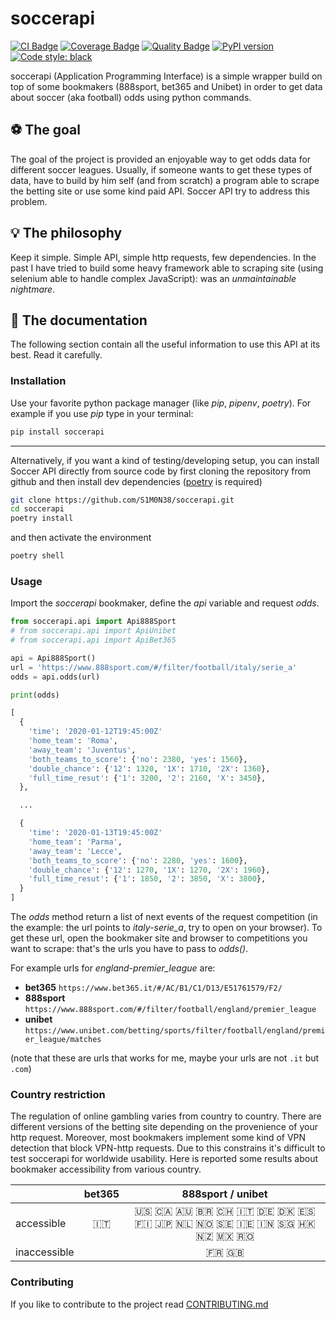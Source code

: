 # soccerapi

[![CI Badge](https://github.com/S1M0N38/soccerapi/workflows/CI/badge.svg)](https://github.com/S1M0N38/soccer-api/actions)
[![Coverage Badge](https://api.codacy.com/project/badge/Coverage/5bad465c97414d86ba0931c40f0a2c95)](https://www.codacy.com/manual/S1M0N38/soccer-api?utm_source=github.com&amp;utm_medium=referral&amp;utm_content=S1M0N38/soccer-api&amp;utm_campaign=Badge_Coverage)
[![Quality Badge](https://api.codacy.com/project/badge/Grade/5bad465c97414d86ba0931c40f0a2c95)](https://www.codacy.com/manual/S1M0N38/soccer-api?utm_source=github.com&amp;utm_medium=referral&amp;utm_content=S1M0N38/soccer-api&amp;utm_campaign=Badge_Grade)
[![PyPI version](https://badge.fury.io/py/soccerapi.svg)](https://badge.fury.io/py/soccerapi)
[![Code style: black](https://img.shields.io/badge/code%20style-black-000000.svg)](https://github.com/psf/black)

soccerapi (Application Programming Interface) is a simple wrapper build on top
of some bookmakers (888sport, bet365 and Unibet) in order to get data about
soccer (aka football) odds using python commands.

## ⚽️ The goal

The goal of the project is provided an enjoyable way to get odds data for
different soccer leagues. Usually, if someone wants to get these types of data,
have to build by him self (and from scratch) a program able to scrape the
betting site or use some kind paid API. Soccer API try to address this problem.

## 💡 The philosophy

Keep it simple. Simple API, simple http requests, few dependencies. In the past
I have tried to build some heavy framework able to scraping site (using
selenium able to handle complex JavaScript): was an *unmaintainable nightmare*.

## 📘 The documentation

The following section contain all the useful information to use this API at
its best. Read it carefully.

### Installation

Use your favorite python package manager (like *pip*, *pipenv*, *poetry*). For
example if you use *pip* type in your terminal:

```bash
pip install soccerapi
```

------------------------------------------------------------------------------

Alternatively, if you want a kind of testing/developing setup, you can install
Soccer API directly from source code by first cloning the repository from
github and then install dev dependencies
([poetry](https://python-poetry.org/) is required)

```bash
git clone https://github.com/S1M0N38/soccerapi.git
cd soccerapi
poetry install
```

and then activate the environment

```bash
poetry shell
```

### Usage

Import the *soccerapi* bookmaker, define the *api* variable and request
*odds*.

```python
from soccerapi.api import Api888Sport
# from soccerapi.api import ApiUnibet
# from soccerapi.api import ApiBet365

api = Api888Sport()
url = 'https://www.888sport.com/#/filter/football/italy/serie_a'
odds = api.odds(url)

print(odds)
```

```python
[
  {
    'time': '2020-01-12T19:45:00Z'
    'home_team': 'Roma',
    'away_team': 'Juventus',
    'both_teams_to_score': {'no': 2380, 'yes': 1560},
    'double_chance': {'12': 1320, '1X': 1710, '2X': 1360},
    'full_time_resut': {'1': 3200, '2': 2160, 'X': 3450},
  },

  ...

  {
    'time': '2020-01-13T19:45:00Z'
    'home_team': 'Parma',
    'away_team': 'Lecce',
    'both_teams_to_score': {'no': 2280, 'yes': 1600},
    'double_chance': {'12': 1270, '1X': 1270, '2X': 1960},
    'full_time_resut': {'1': 1850, '2': 3850, 'X': 3800},
  }
]
```

The *odds* method return a list of next events of the request competition
(in the example: the url points to *italy-serie_a*, try to open on your
browser). To get these url, open the bookmaker site and browser to competitions
you want to scrape: that's the urls you have to pass to *odds()*.

For example urls for *england-premier_league* are:

- **bet365** `https://www.bet365.it/#/AC/B1/C1/D13/E51761579/F2/`
- **888sport** `https://www.888sport.com/#/filter/football/england/premier_league`
- **unibet** `https://www.unibet.com/betting/sports/filter/football/england/premier_league/matches`

(note that these are urls that works for me, maybe your urls are not `.it` but
`.com`)

### Country restriction

The regulation of online gambling varies from country to country. There are
different versions of the betting site depending on the provenience of your
http request. Moreover, most bookmakers implement some kind of VPN detection
that block VPN-http requests. Due to this constrains it's difficult to test
soccerapi for worldwide usability. Here is reported some results about bookmaker
accessibility from various country.

|            | bet365 | 888sport / unibet |
|----------- | :----: | :---------------: |
|accessible  | :it:   | :us: :canada: :australia: :brazil: :switzerland: :it: :de: :denmark: :es: :finland: :jp: :netherlands: :norway: :sweden: :ireland: :india: :singapore: :hong_kong: :new_zealand: :mexico: :romania:|
|inaccessible|        | :fr: :uk:         |

### Contributing

If you like to contribute to the project read
[CONTRIBUTING.md](https://github.com/S1M0N38/soccerapi/blob/master/CONTRIBUTING.md)
